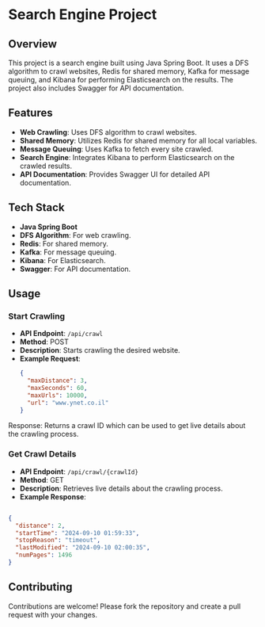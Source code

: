 # Search Engine Project

## Overview
This project is a search engine built using Java Spring Boot. It uses a DFS algorithm to crawl websites, Redis for shared memory, Kafka for message queuing, and Kibana for performing Elasticsearch on the results. The project also includes Swagger for API documentation.

## Features
- **Web Crawling**: Uses DFS algorithm to crawl websites.
- **Shared Memory**: Utilizes Redis for shared memory for all local variables.
- **Message Queuing**: Uses Kafka to fetch every site crawled.
- **Search Engine**: Integrates Kibana to perform Elasticsearch on the crawled results.
- **API Documentation**: Provides Swagger UI for detailed API documentation.

## Tech Stack
- **Java Spring Boot**
- **DFS Algorithm**: For web crawling.
- **Redis**: For shared memory.
- **Kafka**: For message queuing.
- **Kibana**: For Elasticsearch.
- **Swagger**: For API documentation.

## Usage

### Start Crawling
- **API Endpoint**: `/api/crawl`
- **Method**: POST
- **Description**: Starts crawling the desired website.
- **Example Request**:
  ```json
  {
    "maxDistance": 3,
    "maxSeconds": 60,
    "maxUrls": 10000,
    "url": "www.ynet.co.il"
  }

Response: Returns a crawl ID which can be used to get live details about the crawling process.
### Get Crawl Details
- **API Endpoint**: `/api/crawl/{crawlId}`
- **Method**: GET
- **Description**: Retrieves live details about the crawling process.
- **Example Response**:
```JSON

{
  "distance": 2,
  "startTime": "2024-09-10 01:59:33",
  "stopReason": "timeout",
  "lastModified": "2024-09-10 02:00:35",
  "numPages": 1496
}
```
## Contributing
Contributions are welcome! Please fork the repository and create a pull request with your changes.
